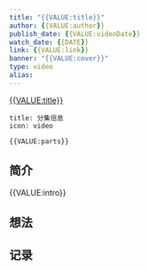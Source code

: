 ```yaml
---
title: "{{VALUE:title}}"
author: {{VALUE:author}}
publish_date: {{VALUE:videoDate}}
watch_date: {{DATE}}
link: {{VALUE:link}}
banner: "{{VALUE:cover}}"
type: video
alias: 
---
```


[{{VALUE:title}}]({{VALUE:link}})

```ad-tip
title: 分集信息
icon: video

{{VALUE:parts}}
```

## 简介
{{VALUE:intro}}
## 想法
## 记录
